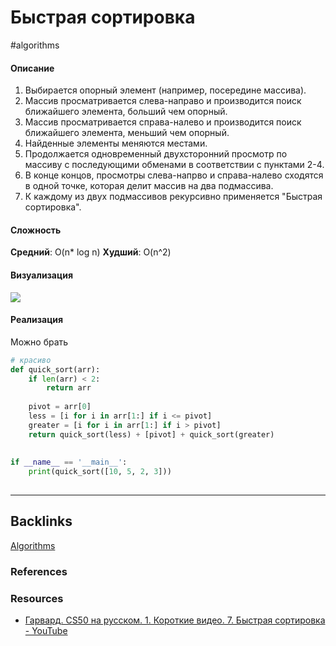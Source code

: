 # Быстрая сортировка
#algorithms 

#### Описание

1.  Выбирается опорный элемент (например, посередине массива).
2.  Массив просматривается слева-направо и производится поиск ближайшего элемента, больший чем опорный.
3.  Массив просматривается справа-налево и производится поиск ближайшего элемента, меньший чем опорный.
4.  Найденные элементы меняются местами.
5.  Продолжается одновременный двухсторонний просмотр по массиву с последующими обменами в соответствии с пунктами 2-4.
6.  В конце концов, просмотры слева-напрво и справа-налево сходятся в одной точке, которая делит массив на два подмассива.
7.  К каждому из двух подмассивов рекурсивно применяется "Быстрая сортировка".

#### Сложность
**Средний**: O(n* log n)
**Худший**: O(n^2)

#### Визуализация
![](https://habrastorage.org/webt/b1/xb/ve/b1xbvefydxsfynp91mnxaxluvfe.gif)

#### Реализация
Можно брать 

```python
# красиво
def quick_sort(arr):  
    if len(arr) < 2:  
        return arr 
          
	pivot = arr[0]  
	less = [i for i in arr[1:] if i <= pivot]  
	greater = [i for i in arr[1:] if i > pivot]  
	return quick_sort(less) + [pivot] + quick_sort(greater)  
  
  
if __name__ == '__main__':  
    print(quick_sort([10, 5, 2, 3]))
    
```

---
## Backlinks
[Algorithms](../Algorithms.md)

### References

### Resources
- [Гарвард. CS50 на русском. 1. Короткие видео. 7. Быстрая сортировка - YouTube](https://www.youtube.com/watch?v=4s-aG6yGGLU)






